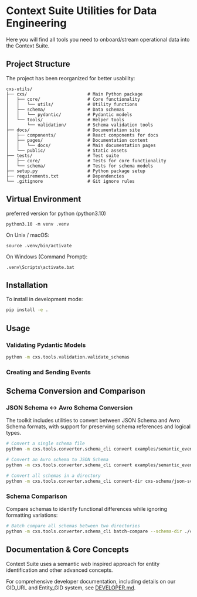 # Context Suite Utilities for Data Engineering 

Here you will find all tools you need to onboard/stream operational data into the Context Suite.

## Project Structure

The project has been reorganized for better usability:

```
cxs-utils/
├── cxs/                       # Main Python package
│   ├── core/                  # Core functionality
│   │   └── utils/             # Utility functions
│   ├── schema/                # Data schemas
│   │   └── pydantic/          # Pydantic models
│   └── tools/                 # Helper tools
│       └── validation/        # Schema validation tools
├── docs/                      # Documentation site
│   ├── components/            # React components for docs
│   ├── pages/                 # Documentation content
│   │   └── docs/              # Main documentation pages
│   └── public/                # Static assets
├── tests/                     # Test suite
│   ├── core/                  # Tests for core functionality  
│   └── schema/                # Tests for schema models
├── setup.py                   # Python package setup
├── requirements.txt           # Dependencies
└── .gitignore                 # Git ignore rules
```
## Virtual Environment
preferred version for python (python3.10)
```
python3.10 -m venv .venv
```
On Unix / macOS:
```
source .venv/bin/activate
```
On Windows (Command Prompt):
```
.venv\Scripts\activate.bat
```

## Installation

To install in development mode:

```bash
pip install -e .
```

## Usage

### Validating Pydantic Models

```bash
python -m cxs.tools.validation.validate_schemas
```

### Creating and Sending Events

## Schema Conversion and Comparison

### JSON Schema ↔ Avro Schema Conversion

The toolkit includes utilities to convert between JSON Schema and Avro Schema formats, with support for preserving schema references and logical types.

```bash
# Convert a single schema file
python -m cxs.tools.converter.schema_cli convert examples/semantic_event.json

# Convert an Avro schema to JSON Schema
python -m cxs.tools.converter.schema_cli convert examples/semantic_event.avsc

# Convert all schemas in a directory
python -m cxs.tools.converter.schema_cli convert-dir cxs-schema/json-schema --pattern "*.json"
```

### Schema Comparison

Compare schemas to identify functional differences while ignoring formatting variations:

```bash
# Batch compare all schemas between two directories
python -m cxs.tools.converter.schema_cli batch-compare --schema-dir ./cxs-schema
```

## Documentation & Core Concepts

Context Suite uses a semantic web inspired approach for entity identification and other advanced concepts.

For comprehensive developer documentation, including details on our GID_URL and Entity_GID system, see [DEVELOPER.md](./DEVELOPER.md#entity-identification-in-context-suite).
